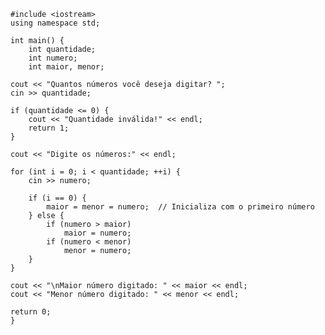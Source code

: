     #include <iostream>
    using namespace std;
    
    int main() {
        int quantidade;
        int numero;
        int maior, menor;

    cout << "Quantos números você deseja digitar? ";
    cin >> quantidade;

    if (quantidade <= 0) {
        cout << "Quantidade inválida!" << endl;
        return 1;
    }

    cout << "Digite os números:" << endl;

    for (int i = 0; i < quantidade; ++i) {
        cin >> numero;

        if (i == 0) {
            maior = menor = numero;  // Inicializa com o primeiro número
        } else {
            if (numero > maior)
                maior = numero;
            if (numero < menor)
                menor = numero;
        }
    }

    cout << "\nMaior número digitado: " << maior << endl;
    cout << "Menor número digitado: " << menor << endl;

    return 0;
    }
